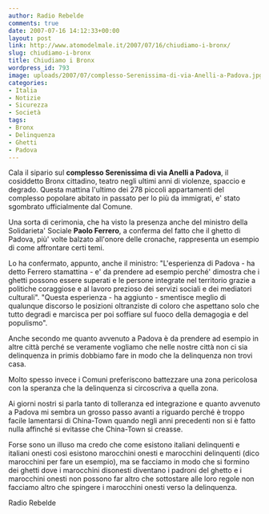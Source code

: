 ```yaml
---
author: Radio Rebelde
comments: true
date: 2007-07-16 14:12:33+00:00
layout: post
link: http://www.atomodelmale.it/2007/07/16/chiudiamo-i-bronx/
slug: chiudiamo-i-bronx
title: Chiudiamo i Bronx
wordpress_id: 793
image: uploads/2007/07/complesso-Serenissima-di-via-Anelli-a-Padova.jpg
categories:
- Italia
- Notizie
- Sicurezza
- Società
tags:
- Bronx
- Delinquenza
- Ghetti
- Padova
---
```



Cala il sipario sul **complesso Serenissima di via Anelli a Padova**, il cosiddetto Bronx cittadino, teatro negli ultimi anni di violenze, spaccio e degrado. Questa mattina l'ultimo dei 278 piccoli appartamenti del complesso popolare abitato in passato per lo più da immigrati, e' stato sgombrato ufficialmente dal Comune.

Una sorta di cerimonia, che ha visto la presenza anche del ministro della Solidarieta' Sociale **Paolo Ferrero**, a conferma del fatto che il ghetto di Padova, più' volte balzato all'onore delle cronache, rappresenta un esempio di come affrontare certi temi.

Lo ha confermato, appunto, anche il ministro: "L'esperienza di Padova - ha detto Ferrero stamattina - e' da prendere ad esempio perché' dimostra che i ghetti possono essere superati e le persone integrate nel territorio grazie a politiche coraggiose e al lavoro prezioso dei servizi sociali e dei mediatori culturali". "Questa esperienza - ha aggiunto - smentisce meglio di qualunque discorso le posizioni oltranziste di coloro che aspettano solo che tutto degradi e marcisca per poi soffiare sul fuoco della demagogia e del populismo".

Anche secondo me quanto avvenuto a Padova è da prendere ad esempio in altre città perché se veramente vogliamo che nelle nostre città non ci sia delinquenza in primis dobbiamo fare in modo che la delinquenza non trovi casa.

Molto spesso invece i Comuni preferiscono battezzare una zona pericolosa con la speranza che la delinquenza si circoscriva a quella zona.

Ai giorni nostri si parla tanto di tolleranza ed integrazione e quanto avvenuto a Padova mi sembra un grosso passo avanti a riguardo perché è troppo facile lamentarsi di China-Town quando negli anni precedenti non si è fatto nulla affinché si evitasse che China-Town si creasse.

Forse sono un illuso ma credo che come esistono italiani delinquenti e italiani onesti così esistono marocchini onesti e marocchini delinquenti (dico marocchini per fare un esempio), ma se facciamo in modo che si formino dei ghetti dove i marocchini disonesti diventano i padroni del ghetto e i marocchini onesti non possono far altro che sottostare alle loro regole non facciamo altro che spingere i marocchini onesti verso la delinquenza.

Radio Rebelde
